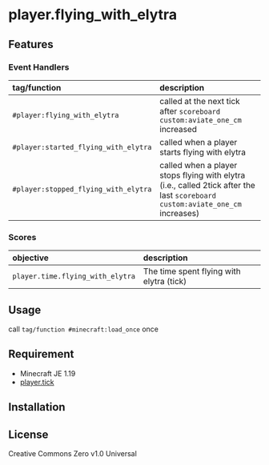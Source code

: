 player.flying_with_elytra
==

## Features

### Event Handlers

|tag/function|description|
|:--|:--|
|`#player:flying_with_elytra`|called at the next tick after `scoreboard custom:aviate_one_cm` increased|
|`#player:started_flying_with_elytra`|called when a player starts flying with elytra|
|`#player:stopped_flying_with_elytra`|called when a player stops flying with elytra<br>(i.e., called 2tick after the last `scoreboard custom:aviate_one_cm` increases)|


### Scores

|objective|description|
|:--|:--|
|`player.time.flying_with_elytra`|The time spent flying with elytra (tick)|

## Usage

call `tag/function #minecraft:load_once` once

## Requirement

- Minecraft JE 1.19
- [player.tick](https://github.com/a-happin/player-datapacks/tree/master/10.player.tick)

## Installation

## License
Creative Commons Zero v1.0 Universal
